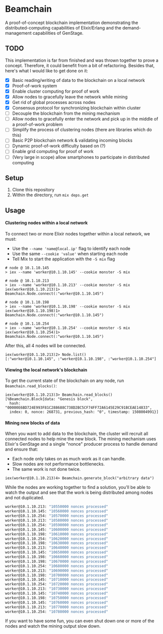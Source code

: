 # Beamchain

A proof-of-concept blockchain implementation demonstrating the distributed-computing capabilities of Elixir/Erlang and the demand-management capabilities of GenStage.

## TODO

This implementation is far from finished and was thrown together to prove a concept. Therefore, it could benefit from a bit of refactoring. Besides that, here's what I would like to get done on it:

- [x] Basic reading/writing of data to the blockchain on a local network
- [x] Proof-of-work system
- [x] Enable cluster computing for proof of work
- [x] Allow nodes to gracefully leave the network while mining
- [x] Get rid of global processes across nodes
- [x] Consensus protocol for synchronizing blockchain within cluster
- [ ] Decouple the blockchain from the mining mechanism
- [ ] Allow nodes to gracefully enter the network and pick up in the middle of a proof-of-work problem
- [ ] Simplify the process of clustering nodes (there are libraries which do this)
- [ ] Basic P2P blockchain network & validating incoming blocks
- [ ] Dynamic proof-of-work difficulty based on (?)
- [ ] Enable grid computing for proof of work
- [ ] (Very large in scope) allow smartphones to participate in distributed computing

## Setup

1. Clone this repository
2. Within the directory, run `mix deps.get`

## Usage

#### Clustering nodes within a local network

To connect two or more Elixir nodes together within a local network, we must:

* Use the `--name 'name@local.ip'` flag to identify each node
* Use the same `--cookie 'value'` when starting each node
* Tell Mix to start the application with the `-S mix` flag

```
# node @ 10.1.10.145
> iex --name 'worker@10.1.10.145' --cookie monster -S mix

# node @ 10.1.10.213
> iex --name 'worker@10.1.10.213' --cookie monster -S mix
iex(worker@10.1.10.213)1> Beamchain.Node.connect(:"worker@10.1.10.145")

# node @ 10.1.10.198
> iex --name 'worker@10.1.10.198' --cookie monster -S mix
iex(worker@10.1.10.198)1> Beamchain.Node.connect(:"worker@10.1.10.145")

# node @ 10.1.10.254
> iex --name 'worker@10.1.10.254' --cookie monster -S mix
iex(worker@10.1.10.254)1> Beamchain.Node.connect(:"worker@10.1.10.145")
```

After this, all 4 nodes will be connected.

```
iex(worker@10.1.10.213)2> Node.list()
[:"worker@10.1.10.145", :"worker@10.1.10.198", :"worker@10.1.10.254"]
```

#### Viewing the local network's blockchain

To get the current state of the blockchain on any node, run `Beamchain.read_blocks()`:

```
iex(worker@10.1.10.213)3> Beamchain.read_blocks()
[%Beamchain.Block{data: "Genesis block",
  hash: "00000E6BD724E993F81C288688C738D2BC5CF74FF72A6145E29C91BCEAE14833",
  index: 0, nonce: 268731, previous_hash: "0", timestamp: 1508004991}]
```

#### Mining new blocks of data

When you want to add data to the blockchain, the cluster will recruit all connected nodes to help mine the new block. The mining mechanism uses Elixir's GenStage and a single "nonce" producer process to handle demand and ensure that:

* Each node only takes on as much work as it can handle.
* Slow nodes are not performance bottlenecks.
* The same work is not done twice.

```
iex(worker@10.1.10.213)4> Beamchain.generate_block("arbitrary data")
```

While the nodes are working together to find a solution, you'll be able to watch the output and see that the work is being distributed among nodes and not duplicated.

```bash
worker@10.1.10.213: "10550000 nonces processed"
worker@10.1.10.145: "10560000 nonces processed"
worker@10.1.10.254: "10570000 nonces processed"
worker@10.1.10.213: "10580000 nonces processed"
worker@10.1.10.254: "10590000 nonces processed"
worker@10.1.10.145: "10600000 nonces processed"
worker@10.1.10.198: "10610000 nonces processed"
worker@10.1.10.254: "10620000 nonces processed"
worker@10.1.10.198: "10630000 nonces processed"
worker@10.1.10.213: "10640000 nonces processed"
worker@10.1.10.145: "10650000 nonces processed"
worker@10.1.10.198: "10660000 nonces processed"
worker@10.1.10.198: "10670000 nonces processed"
worker@10.1.10.254: "10680000 nonces processed"
worker@10.1.10.213: "10690000 nonces processed"
worker@10.1.10.198: "10700000 nonces processed"
worker@10.1.10.145: "10710000 nonces processed"
worker@10.1.10.254: "10720000 nonces processed"
worker@10.1.10.213: "10730000 nonces processed"
worker@10.1.10.145: "10740000 nonces processed"
worker@10.1.10.198: "10750000 nonces processed"
worker@10.1.10.145: "10760000 nonces processed"
worker@10.1.10.213: "10770000 nonces processed"
worker@10.1.10.254: "10780000 nonces processed"
```

If you want to have some fun, you can even shut down one or more of the nodes and watch the mining output slow down.

